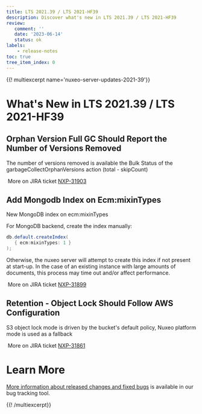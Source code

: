 ```yaml
---
title: LTS 2021.39 / LTS 2021-HF39
description: Discover what's new in LTS 2021.39 / LTS 2021-HF39
review:
   comment: ''
   date: '2023-06-14'
   status: ok
labels:
    - release-notes
toc: true
tree_item_index: 0
---
```


{{! multiexcerpt name='nuxeo-server-updates-2021-39'}}
# What's New in LTS 2021.39 / LTS 2021-HF39

## Orphan Version Full GC Should Report the Number of Versions Removed


The number of versions removed is available the Bulk Status of the garbageCollectOrphanVersions action (total - skipCount)

<i class="fa fa-long-arrow-right" aria-hidden="true"></i>&nbsp;More on JIRA ticket [NXP-31903](https://jira.nuxeo.com/browse/NXP-31903)

## Add Mongodb Index on Ecm:mixinTypes


New MongoDB index on ecm:mixinTypes

For MongoDB backend, create the index manually:
```Java
db.default.createIndex(
   { ecm:mixinTypes: 1 }
);
```
Otherwise, the nuxeo server will attempt to create this index if not present at start-up.  In the case of an existing instance with large amounts of documents, this process may time out and/or affect performance.

<i class="fa fa-long-arrow-right" aria-hidden="true"></i>&nbsp;More on JIRA ticket [NXP-31899](https://jira.nuxeo.com/browse/NXP-31899)

## Retention - Object Lock Should Follow AWS Configuration


S3 object lock mode is driven by the bucket's default policy, Nuxeo platform mode is used as a fallback

<i class="fa fa-long-arrow-right" aria-hidden="true"></i>&nbsp;More on JIRA ticket [NXP-31861](https://jira.nuxeo.com/browse/NXP-31861)


# Learn More

[More information about released changes and fixed bugs](https://jira.nuxeo.com/secure/ReleaseNote.jspa?projectId=10011&version=22295) is available in our bug tracking tool.

{{! /multiexcerpt}}

